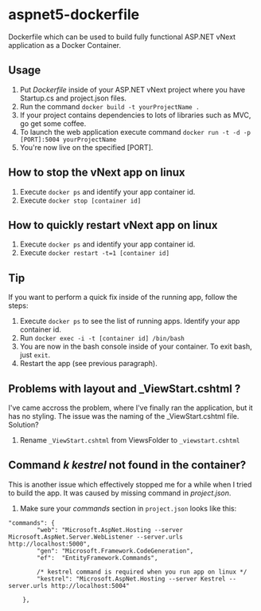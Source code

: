 # aspnet5-dockerfile
Dockerfile which can be used to build fully functional ASP.NET vNext application as a Docker Container.

## Usage
1. Put *Dockerfile* inside of your ASP.NET vNext project where you have Startup.cs and project.json files.
2. Run the command `docker build -t yourProjectName .`
3. If your project contains dependencies to lots of libraries such as MVC, go get some coffee.
4. To launch the web application execute command `docker run -t -d -p [PORT]:5004 yourProjectName`
5. You're now live on the specified [PORT].

## How to stop the vNext app on linux
1. Execute `docker ps` and identify your app container id.
2. Execute `docker stop [container id]`

## How to quickly restart vNext app on linux
1. Execute `docker ps` and identify your app container id.
2. Execute `docker restart -t=1 [container id]`

## Tip
If you want to perform a quick fix inside of the running app, follow the steps:

1. Execute `docker ps` to see the list of running apps. Identify your app container id.
2. Run `docker exec -i -t [container id] /bin/bash`
3. You are now in the bash console inside of your container. To exit bash, just `exit`.
4. Restart the app (see previous paragraph).

## Problems with layout and _ViewStart.cshtml ?
I've came accross the problem, where I've finally ran the application, but it has no styling. The issue was the naming of the _ViewStart.cshtml file. Solution?

1. Rename `_ViewStart.cshtml` from ViewsFolder to `_viewstart.cshtml`

## Command *k kestrel* not found in the container?
This is another issue which effectively stopped me for a while when I tried to build the app. It was caused by missing command in *project.json*.

1. Make sure your *commands* section in `project.json` looks like this:
```
"commands": {
        "web": "Microsoft.AspNet.Hosting --server Microsoft.AspNet.Server.WebListener --server.urls http://localhost:5000",
        "gen": "Microsoft.Framework.CodeGeneration",
        "ef":  "EntityFramework.Commands",
        
        /* kestrel command is required when you run app on linux */
        "kestrel": "Microsoft.AspNet.Hosting --server Kestrel --server.urls http://localhost:5004"
        
    },
```
